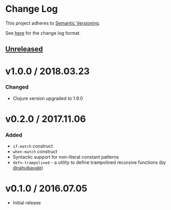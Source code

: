 # Change Log

This project adheres to [Semantic Versioning](http://semver.org/).
       
See [here](http://keepachangelog.com/) for the change log format.

## [Unreleased](https://github.com/missingfaktor/akar/compare/v1.0.0...HEAD)

# v1.0.0 / 2018.03.23

### Changed
- Clojure version upgraded to 1.9.0

# v0.2.0 / 2017.11.06

### Added
- `if-match` construct
- `when-match` construct
- Syntactic support for non-literal constant patterns
- `defn-trampolined` - a utility to define trampolined recursive functions (by [@rahulkavale](https://github.com/rahulkavale)) 

# v0.1.0 / 2016.07.05

* Initial release
